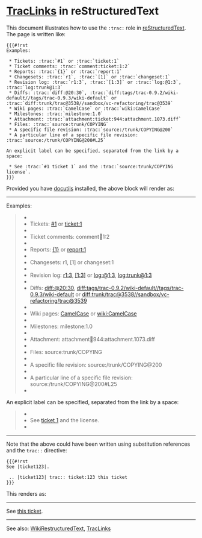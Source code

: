 # [TracLinks](trac-links) in reStructuredText


This document illustrates how to use the `:trac:` role in [reStructuredText](http://docutils.sourceforge.net/docs/ref/rst/restructuredtext.html). The page is written like:

```wiki
{{{#!rst
Examples:

 * Tickets: :trac:`#1` or :trac:`ticket:1`
 * Ticket comments: :trac:`comment:ticket:1:2`
 * Reports: :trac:`{1}` or :trac:`report:1`
 * Changesets: :trac:`r1`, :trac:`[1]` or :trac:`changeset:1`
 * Revision log: :trac:`r1:3`, :trac:`[1:3]` or :trac:`log:@1:3`, :trac:`log:trunk@1:3`
 * Diffs: :trac:`diff:@20:30`, :trac:`diff:tags/trac-0.9.2/wiki-default//tags/trac-0.9.3/wiki-default` or :trac:`diff:trunk/trac@3538//sandbox/vc-refactoring/trac@3539`
 * Wiki pages: :trac:`CamelCase` or :trac:`wiki:CamelCase`
 * Milestones: :trac:`milestone:1.0`
 * Attachment: :trac:`attachment:ticket:944:attachment.1073.diff`
 * Files: :trac:`source:trunk/COPYING`
 * A specific file revision: :trac:`source:/trunk/COPYING@200`
 * A particular line of a specific file revision: :trac:`source:/trunk/COPYING@200#L25`

An explicit label can be specified, separated from the link by a space:

 * See :trac:`#1 ticket 1` and the :trac:`source:trunk/COPYING license`.
}}}
```


Provided you have [docutils](http://docutils.sourceforge.net/) installed, the above block will render as:


---



Examples:


>
> - 
> - Tickets: [\#1](https://gitlab.haskell.org/ghc/ghc/issues/1) or [ticket:1](https://gitlab.haskell.org/ghc/ghc/issues/1)
> - 
> - Ticket comments: comment:ticket:1:2
> - 
> - Reports: [{1}](/trac/ghc/report/1) or [report:1](/trac/ghc/report/1)
> - 
> - Changesets: r1, \[1\] or changeset:1
> - 
> - Revision log: [r1:3](/trac/ghc/log/ghc/?revs=1%3A3), [\[1:3\]](/trac/ghc/log/ghc/?revs=1%3A3) or [log:\@1:3](/trac/ghc/log/ghc/?revs=1%3A3), [log:trunk\@1:3](/trac/ghc/log/ghc/trunk?revs=1%3A3)
> - 
> - Diffs: [diff:\@20:30](/trac/ghc/changeset?new=30&old=20), [diff:tags/trac-0.9.2/wiki-default//tags/trac-0.9.3/wiki-default](/trac/ghc/changeset?new_path=tags%2Ftrac-0.9.3%2Fwiki-default&old_path=tags%2Ftrac-0.9.2%2Fwiki-default) or [diff:trunk/trac\@3538//sandbox/vc-refactoring/trac\@3539](/trac/ghc/changeset?new=3539&new_path=sandbox%2Fvc-refactoring%2Ftrac&old=3538&old_path=trunk%2Ftrac)
> - 
> - Wiki pages: [CamelCase](/trac/ghc/wiki/CamelCase) or [wiki:CamelCase](/trac/ghc/wiki/CamelCase)
> - 
> - Milestones: milestone:1.0
> - 
> - Attachment: attachment:ticket:944:attachment.1073.diff
> - 
> - Files: source:trunk/COPYING
> - 
> - A specific file revision: source:/trunk/COPYING\@200
> - 
> - A particular line of a specific file revision: source:/trunk/COPYING\@200\#L25
> - 
>
>

An explicit label can be specified, separated from the link by a space:


>
> - 
> - See [ticket 1](https://gitlab.haskell.org/ghc/ghc/issues/1) and the license.
> - 
>
>


---


Note that the above could have been written using substitution references and the `trac::` directive:

```wiki
{{{#!rst
See |ticket123|.

 .. |ticket123| trac:: ticket:123 this ticket
}}}
```


This renders as:


---



See [this ticket](https://gitlab.haskell.org/ghc/ghc/issues/123).


>


---



See also: [WikiRestructuredText](wiki-restructured-text), [TracLinks](trac-links)


